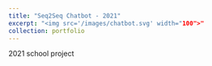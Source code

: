 ```yaml
---
title: "Seq2Seq Chatbot - 2021"
excerpt: "<img src='/images/chatbot.svg' width="100">"
collection: portfolio
---
```


2021 school project